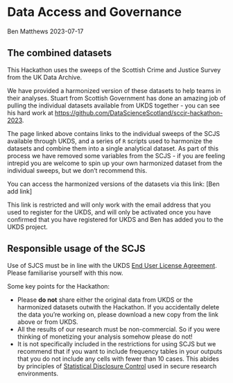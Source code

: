 Data Access and Governance
================
Ben Matthews
2023-07-17

## The combined datasets

This Hackathon uses the sweeps of the Scottish Crime and Justice Survey
from the UK Data Archive.

We have provided a harmonized version of these datasets to help teams in
their analyses. Stuart from Scottish Government has done an amazing job
of pulling the individual datasets available from UKDS together - you
can see his hard work at
<https://github.com/DataScienceScotland/sccjr-hackathon-2023>.

The page linked above contains links to the individual sweeps of the
SCJS available through UKDS, and a series of `R` scripts used to
harmonize the datasets and combine them into a single analytical
dataset. As part of this process we have removed some variables from the
SCJS - if you are feeling intrepid you are welcome to spin up your own
harmonized dataset from the individual sweeps, but we don’t recommend
this.

You can access the harmonized versions of the datasets via this link:
\[Ben add link\]

This link is restricted and will only work with the email address that
you used to register for the UKDS, and will only be activated once you
have confirmed that you have registered for UKDS and Ben has added you
to the UKDS project.

## Responsible usage of the SCJS

Use of SJCS must be in line with the UKDS [End User License
Agreement](https://ukdataservice.ac.uk/app/uploads/cd137-enduserlicence.pdf).
Please familiarise yourself with this now.

Some key points for the Hackathon:

- Please **do not** share either the original data from UKDS or the
  harmonized datasets outwith the Hackathon. If you accidentally delete
  the data you’re working on, please download a new copy from the link
  above or from UKDS.
- All the results of our research must be non-commercial. So if you were
  thinking of monetizing your analysis somehow please do not!
- It is not specifically included in the restrictions for using SCJS but
  we recommend that if you want to include frequency tables in your
  outputs that you do not include any cells with fewer than 10 cases.
  This abides by principles of [Statistical Disclosure
  Control](https://dam.ukdataservice.ac.uk/media/622521/thf_datareport_aw_web.pdf)
  used in secure research environments.
